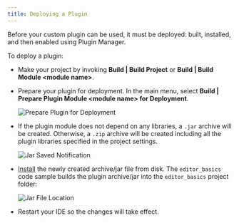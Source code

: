 ```yaml
---
title: Deploying a Plugin
---
```

<!-- Copyright 2000-2020 JetBrains s.r.o. and other contributors. Use of this source code is governed by the Apache 2.0 license that can be found in the LICENSE file. -->

Before your custom plugin can be used, it must be deployed: built, installed, and then enabled using Plugin Manager.

To deploy a plugin:

* Make your project by invoking **Build \| Build Project** or **Build \| Build Module \<module name\>**.
* Prepare your plugin for deployment. In the main menu, select **Build \| Prepare Plugin Module \<module name\> for Deployment**.

  ![Prepare Plugin for Deployment](deploying_plugin/img/prepare_plugin_for_deployment.png)

* If the plugin module does not depend on any libraries, a `.jar` archive will be created. Otherwise, a `.zip` archive will be created including all the plugin libraries specified in the project settings.

  ![Jar Saved Notification](deploying_plugin/img/jar_saved_notification.png)

* [Install](https://www.jetbrains.com/help/idea/managing-plugins.html#installing-plugins-from-disk)
  the newly created archive/jar file from disk. The `editor_basics` code sample builds the plugin archive/jar into the `editor_basics` project folder:

  ![Jar File Location](deploying_plugin/img/jar_location.png)

* Restart your IDE so the changes will take effect.

